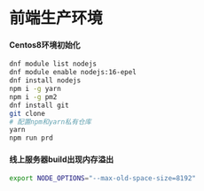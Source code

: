 # 前端生产环境

#### Centos8环境初始化

```bash
dnf module list nodejs
dnf module enable nodejs:16-epel
dnf install nodejs
npm i -g yarn
npm i -g pm2
dnf install git
git clone
# 配置npm和yarn私有仓库
yarn
npm run prd
```

#### 线上服务器build出现内存溢出

```bash
export NODE_OPTIONS="--max-old-space-size=8192"
```
